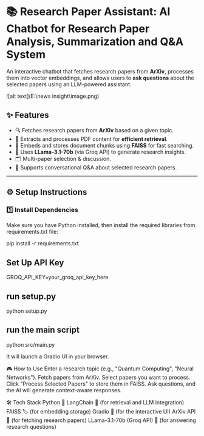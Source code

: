 # 📚 Research Paper Assistant: AI Chatbot for Research Paper Analysis, Summarization and Q&A System

An interactive chatbot that fetches research papers from **ArXiv**, processes them into vector embeddings, and allows users to **ask questions** about the selected papers using an LLM-powered assistant.

![alt text](E:\news insight\image.png)


## ✨ Features
- 🔍 Fetches research papers from **ArXiv** based on a given topic.
- 📄 Extracts and processes PDF content for **efficient retrieval**.
- 🧠 Embeds and stores document chunks using **FAISS** for fast searching.
- 🤖 Uses **LLama-3.1-70b** (via Groq API) to generate research insights.
- 🗂️ Multi-paper selection & discussion.
- 💬 Supports conversational Q&A about selected research papers.

---

## ⚙️ Setup Instructions

### 1️⃣ Install Dependencies
Make sure you have Python installed, then install the required libraries from requirements.txt file:

pip install -r requirements.txt

##  Set Up API Key

GROQ_API_KEY=your_groq_api_key_here

## run setup.py

python setup.py

## run the main script

python src/main.py

It will launch a Gradio UI in your browser.

🎮 How to Use
Enter a research topic (e.g., "Quantum Computing", "Neural Networks").
Fetch papers from ArXiv.
Select papers you want to process.
Click "Process Selected Papers" to store them in FAISS.
Ask questions, and the AI will generate context-aware responses.


🛠️ Tech Stack
Python 🐍
LangChain 🔗 (for retrieval and LLM integration)
FAISS 🏷️ (for embedding storage)
Gradio 🎨 (for the interactive UI)
ArXiv API 📄 (for fetching research papers)
LLama-3.1-70b (Groq API) 🧠 (for answering research questions)

